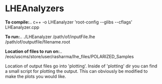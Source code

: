 LHEAnalyzers
============

**To compile:**..
c++ -o LHEanalyzer &#39;root-config --glibs --cflags&#39; LHEanalyzer.cpp

**To run:**..
./LHEanalyzer  /path/of/inputFile.lhe   /path/of/outputfile/filename.root

**Location of files to run on:**..
/eos/uscms/store/user/rasharma/lhe_files/POLARIZED_Samples

Location of output files go into 'plotting'.  Inside of 'plotting' dir you can find a small script for plotting the output.  This can obviously be modified to make the plots you would like.
